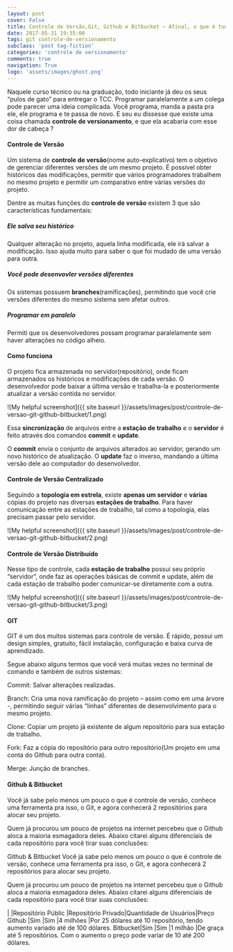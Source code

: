 ```yaml
---
layout: post
cover: False
title: Controle de Versão,Git, Github e Bitbucket – Afinal, o que é tudo isso ?
date: 2017-05-31 19:35:00
tags: git controle-de-versionamento
subclass: 'post tag-fiction'
categories: 'controle de versionamento'
comments: true
navigation: True
logo: 'assets/images/ghost.png'
---
```


Naquele curso técnico ou na graduação, todo iniciante já deu os seus “pulos de gato” para entregar o TCC. Programar paralelamente a um colega pode parecer uma ideia complicada. Você programa, manda a pasta pra ele, ele programa e te passa de novo. E seu eu dissesse que existe uma coisa chamada **controle de versionamento**, e que ela acabaria com esse dor de cabeça ?

#### Controle de Versão ####

Um sistema de **controle de versão**(nome auto-explicativo) tem o objetivo de gerenciar diferentes versões de um mesmo projeto. É possível obter históricos das modificações, permitir que vários programadores trabalhem no mesmo projeto e permitir um comparativo entre várias versões do projeto.

Dentre as muitas funções do **controle de versão** existem 3 que são características fundamentais:

##### Ele salva seu histórico #####

Qualquer alteração no projeto, aquela linha modificada, ele irá salvar a modificação. Isso ajuda muito para saber o que foi mudado de uma versão para outra.

##### Você pode desenvovler versões diferentes #####

Os sistemas possuem **branches**(ramificações), permitindo que você crie versões diferentes do mesmo sistema sem afetar outros.

##### Programar em paralelo #####

Permiti que os desenvolvedores possam programar paralelamente sem haver alterações no código alheio.

#### Como funciona ####

O projeto fica armazenada no servidor(repositório), onde ficam armazenados os históricos e modificações de cada versão. O desenvolvedor pode baixar a última versão e trabalha-la e posteriormente atualizar a versão contida no servidor.

![My helpful screenshot]({{ site.baseurl }}/assets/images/post/controle-de-versao-git-github-bitbucket/1.png)

Essa **sincronização** de arquivos entre a **estação de trabalho** e o **servidor** é feito através dos comandos **commit** e **update**.

O **commit** envia o conjunto de arquivos alterados ao servidor, gerando um novo histórico de atualização. O **update** faz o inverso, mandando a última versão dele ao computador do desenvolvedor.

#### Controle de Versão Centralizado ####

Seguindo a **topologia em estrela**, existe **apenas um servidor** e **várias** cópias do projeto nas diversas **estações de trabalho**. Para haver comunicação entre as estações de trabalho, tal como a topologia, elas precisam passar pelo servidor.

![My helpful screenshot]({{ site.baseurl }}/assets/images/post/controle-de-versao-git-github-bitbucket/2.png)

#### Controle de Versão Distribuído ####

Nesse tipo de controle, cada **estação de trabalho** possui seu próprio “servidor”, onde faz as operações básicas de commit e update, além de cada estação de trabalho poder comunicar-se diretamente com a outra.

![My helpful screenshot]({{ site.baseurl }}/assets/images/post/controle-de-versao-git-github-bitbucket/3.png)

#### GIT ####

GIT é um dos muitos sistemas para controle de versão. É rápido, possui um design simples, gratuito, fácil instalação, configuração e baixa curva de aprendizado.

Segue abaixo alguns termos que você verá muitas vezes no terminal de comando e também de outros sistemas:

Commit: Salvar alterações realizadas.

Branch:  Cria uma nova ramificação do projeto – assim como em uma árvore -, permitindo seguir várias “linhas” diferentes de desenvolvimento para o mesmo projeto.

Clone: Copiar um projeto já existente de algum repositório para sua estação de trabalho.

Fork: Faz a cópia do repositório para outro repositório(Um projeto em uma conta do Github para outra conta).

Merge: Junção de branches.

#### Github & Bitbucket ####

Você já sabe pelo menos um pouco o que é controle de versão, conhece uma ferramenta pra isso, o Git, e agora conhecerá 2 repositórios para alocar seu projeto.

Quem já procurou um pouco de projetos na internet percebeu que o Github aloca a maioria esmagadora deles. Abaixo citarei alguns diferenciais de cada repositório para você tirar suas conclusões:

Github & Bitbucket
Você já sabe pelo menos um pouco o que é controle de versão, conhece uma ferramenta pra isso, o Git, e agora conhecerá 2 repositórios para alocar seu projeto.

Quem já procurou um pouco de projetos na internet percebeu que o Github aloca a maioria esmagadora deles. Abaixo citarei alguns diferenciais de cada repositório para você tirar suas conclusões:

|        |Repositório Públic  |Repositório Privado|Quantidade de Usuários|Preço
Github   |Sim	              |Sim	              |4 milhões	         |Por 25 dólares até 10 repositório, tendo aumento variado até de 100 dólares.
Bitbucket|Sim  	              |Sim	              |1 milhão	             |De graça até 5 repositórios. Com o aumento o preço pode variar de 10 até 200 dólares.